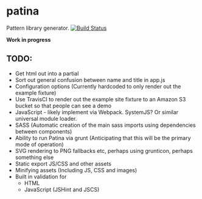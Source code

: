 # patina
Pattern library generator.
[![Build Status](https://travis-ci.org/andymantell/patina.svg)](https://travis-ci.org/andymantell/patina)

**Work in progress**


## TODO:

* Get html <head> out into a partial
* Sort out general confusion between name and title in app.js
* Configuration options (Currently hardcoded to only render out the example fixture)
* Use TravisCI to render out the example site fixture to an Amazon S3 bucket so that people can see a demo
* JavaScript - likely implement via Webpack. SystemJS? Or similar universal module loader.
* SASS (Automatic creation of the main sass imports using dependencies between components)
* Ability to run Patina via grunt (Anticipating that this will be the primary mode of operation)
* SVG rendering to PNG fallbacks etc, perhaps using grunticon, perhaps something else
* Static export JS/CSS and other assets
* Minifying assets (Including JS, CSS and images)
* Built in validation for
  * HTML
  * JavaScript (JSHint and JSCS)
